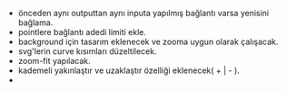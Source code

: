 - önceden aynı outputtan aynı inputa yapılmış bağlantı varsa yenisini bağlama.
- pointlere bağlantı adedi limiti ekle.
- background için tasarım eklenecek ve zooma uygun olarak çalışacak.
- svg'lerin curve kısımları düzeltilecek.
- zoom-fit yapılacak.
- kademeli yakınlaştır ve uzaklaştır özelliği eklenecek( + | - ).
-
